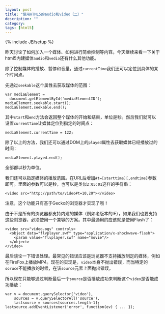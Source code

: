```yaml
---
layout: post
title: "使用HTML5的audio和video（二）"
description: ""
category: 
tags: [html5]
---
```

{% include JB/setup %}

昨天讨论了如何加入一个媒体、如何进行简单控制等内容。今天继续来看一下关于html5内建媒体`audio`和`vedio`还有什么其他功能。

除了控制媒体的播放、暂停和音量，通过`currentTime`我们还可以定位到具体的某个时间点。

先通过`seekable`这个属性去获取媒体的范围：

    var mediaElement = 
      document.getElementById('mediaElementID');
    mediaElement.seekable.start();
    mediaElement.seekable.end();

其中`start`和`end`方法会返回整个媒体的开始和结束，单位是秒。然后我们就可以设置`currentTime`让媒体定位到指定的时间点：

    mediaElement.currentTime = 122;

除了以上的方法，我们还可以通过DOM上的`played`属性去获取媒体已经播放过的时间：

    mediaElement.played.end();

全部都以秒为单位。

我们还可以指定媒体的播放范围。在URL后增加`#t=[starttime][,endtime]`参数即可。里面的参数可以是秒，也可以是类似`2:05:01`这样的字符串：

    <video src="http://path/to/video#t=10,20"></video>

注意，这个功能只有基于Gecko的浏览器才实现了哦！

由于不是所有的浏览器都支持内建的媒体（例如老版本的IE），如果我们也要支持这些浏览器，必须使用一个兼容的方案。其中最通用的应该就是使用Flash了：

    <video src="video.ogv" controls>
      <object data="flvplayer.swf" type="application/x-shockwave-flash">
        <param value="flvplayer.swf" name="movie"/>
      </object>
    </video>

最后谈论一下错误处理。最常见的错误应该是浏览器不支持播放制定的媒体，例如在FireFox上播放MP4。现在的实现是，`video`本身不抛出错误，而当特定的`soruce`不能播放的时候，在该`source`元素上面抛出错误。

所以现在只能够通过判断最后一个`source`是否播放成功来判断这个`video`是否能成功播放：

    var v = document.querySelector('video'),
        sources = v.querySelectorAll('source'),
        lastsource = sources[sources.length-1];
    lastsource.addEventListener('error', function(ev) { ... });
